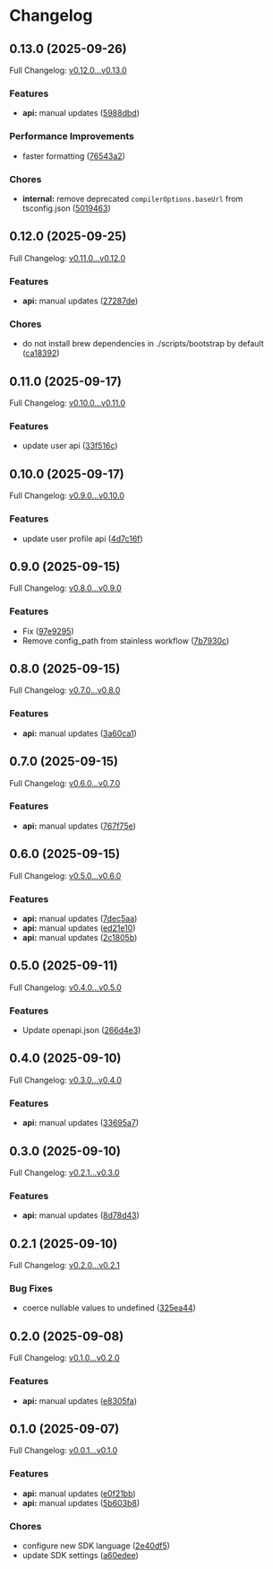 # Changelog

## 0.13.0 (2025-09-26)

Full Changelog: [v0.12.0...v0.13.0](https://github.com/NascentCore/inty-typescript/compare/v0.12.0...v0.13.0)

### Features

* **api:** manual updates ([5988dbd](https://github.com/NascentCore/inty-typescript/commit/5988dbd914f5368c3782509025ef1410bf691f22))


### Performance Improvements

* faster formatting ([76543a2](https://github.com/NascentCore/inty-typescript/commit/76543a2e4d32dea2cf198a55850b9cf10bc16c3c))


### Chores

* **internal:** remove deprecated `compilerOptions.baseUrl` from tsconfig.json ([5019463](https://github.com/NascentCore/inty-typescript/commit/501946315c7dd67f05b370db6539059514678ee6))

## 0.12.0 (2025-09-25)

Full Changelog: [v0.11.0...v0.12.0](https://github.com/NascentCore/inty-typescript/compare/v0.11.0...v0.12.0)

### Features

* **api:** manual updates ([27287de](https://github.com/NascentCore/inty-typescript/commit/27287de153efe4a20f2b48197cfe0ab5d54d9d93))


### Chores

* do not install brew dependencies in ./scripts/bootstrap by default ([ca18392](https://github.com/NascentCore/inty-typescript/commit/ca1839277deca7ee265b0129277c290a9be359c6))

## 0.11.0 (2025-09-17)

Full Changelog: [v0.10.0...v0.11.0](https://github.com/NascentCore/inty-typescript/compare/v0.10.0...v0.11.0)

### Features

* update user api ([33f516c](https://github.com/NascentCore/inty-typescript/commit/33f516cf77156a899bcff3afc8fe0bb894ab62ff))

## 0.10.0 (2025-09-17)

Full Changelog: [v0.9.0...v0.10.0](https://github.com/NascentCore/inty-typescript/compare/v0.9.0...v0.10.0)

### Features

* update user profile api ([4d7c16f](https://github.com/NascentCore/inty-typescript/commit/4d7c16fa78252d41cfa8ce6606c71312b58786d1))

## 0.9.0 (2025-09-15)

Full Changelog: [v0.8.0...v0.9.0](https://github.com/NascentCore/inty-typescript/compare/v0.8.0...v0.9.0)

### Features

* Fix ([97e9295](https://github.com/NascentCore/inty-typescript/commit/97e9295788916b26601bd67c93bcb966bfb8f16f))
* Remove config_path from stainless workflow ([7b7930c](https://github.com/NascentCore/inty-typescript/commit/7b7930c9f401eb860213745d9a85a381cc72b898))

## 0.8.0 (2025-09-15)

Full Changelog: [v0.7.0...v0.8.0](https://github.com/NascentCore/inty-typescript/compare/v0.7.0...v0.8.0)

### Features

* **api:** manual updates ([3a60ca1](https://github.com/NascentCore/inty-typescript/commit/3a60ca1cf3cab14c2d8f25cf04854951c4ab0e69))

## 0.7.0 (2025-09-15)

Full Changelog: [v0.6.0...v0.7.0](https://github.com/NascentCore/inty-typescript/compare/v0.6.0...v0.7.0)

### Features

* **api:** manual updates ([767f75e](https://github.com/NascentCore/inty-typescript/commit/767f75e731c918e327429766ecb52201316eb0bc))

## 0.6.0 (2025-09-15)

Full Changelog: [v0.5.0...v0.6.0](https://github.com/NascentCore/inty-typescript/compare/v0.5.0...v0.6.0)

### Features

* **api:** manual updates ([7dec5aa](https://github.com/NascentCore/inty-typescript/commit/7dec5aa0cf1f3172171928d641a5c167bbce3fb4))
* **api:** manual updates ([ed21e10](https://github.com/NascentCore/inty-typescript/commit/ed21e1029dd6a9bef97fb39e076f06d26a337f14))
* **api:** manual updates ([2c1805b](https://github.com/NascentCore/inty-typescript/commit/2c1805b4b6baed95703be39402964c00f9bc10a2))

## 0.5.0 (2025-09-11)

Full Changelog: [v0.4.0...v0.5.0](https://github.com/NascentCore/inty-typescript/compare/v0.4.0...v0.5.0)

### Features

* Update openapi.json ([266d4e3](https://github.com/NascentCore/inty-typescript/commit/266d4e3f71ed02a50771498e15c49e4e122eb161))

## 0.4.0 (2025-09-10)

Full Changelog: [v0.3.0...v0.4.0](https://github.com/NascentCore/inty-typescript/compare/v0.3.0...v0.4.0)

### Features

* **api:** manual updates ([33695a7](https://github.com/NascentCore/inty-typescript/commit/33695a70cd0644fac98527ab20430b6e802fa49d))

## 0.3.0 (2025-09-10)

Full Changelog: [v0.2.1...v0.3.0](https://github.com/NascentCore/inty-typescript/compare/v0.2.1...v0.3.0)

### Features

* **api:** manual updates ([8d78d43](https://github.com/NascentCore/inty-typescript/commit/8d78d43b46796a763dfcfa87cc1006efeab7513b))

## 0.2.1 (2025-09-10)

Full Changelog: [v0.2.0...v0.2.1](https://github.com/NascentCore/inty-typescript/compare/v0.2.0...v0.2.1)

### Bug Fixes

* coerce nullable values to undefined ([325ea44](https://github.com/NascentCore/inty-typescript/commit/325ea44be9970919d2a5f666b510234b167aa2cd))

## 0.2.0 (2025-09-08)

Full Changelog: [v0.1.0...v0.2.0](https://github.com/NascentCore/inty-typescript/compare/v0.1.0...v0.2.0)

### Features

* **api:** manual updates ([e8305fa](https://github.com/NascentCore/inty-typescript/commit/e8305fac11a88fde0134257e04eebfa572d28178))

## 0.1.0 (2025-09-07)

Full Changelog: [v0.0.1...v0.1.0](https://github.com/NascentCore/inty-typescript/compare/v0.0.1...v0.1.0)

### Features

* **api:** manual updates ([e0f21bb](https://github.com/NascentCore/inty-typescript/commit/e0f21bbd27409dad495ada9ceec2808ca993e2c3))
* **api:** manual updates ([5b603b8](https://github.com/NascentCore/inty-typescript/commit/5b603b8f5198f995a8acefa5a509b1d43ee2bbfe))


### Chores

* configure new SDK language ([2e40df5](https://github.com/NascentCore/inty-typescript/commit/2e40df5605105166d5307dd58a400ebd2ff0748b))
* update SDK settings ([a60edee](https://github.com/NascentCore/inty-typescript/commit/a60edee4df72161ba8cbf7eb3eb710a138464489))
